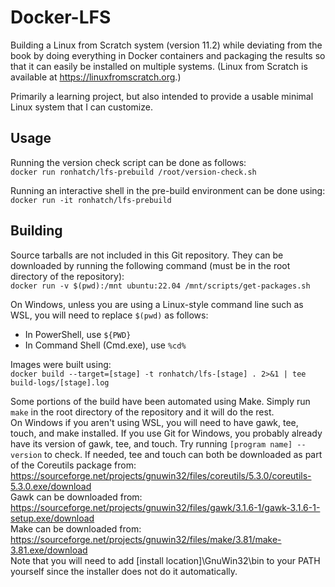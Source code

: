 # Docker-LFS

Building a Linux from Scratch system (version 11.2) while deviating from the book by doing everything in Docker containers and packaging the results so that it can easily be installed on multiple systems. (Linux from Scratch is available at https://linuxfromscratch.org.)

Primarily a learning project, but also intended to provide a usable minimal Linux system that I can customize.

## Usage

Running the version check script can be done as follows:  
`docker run ronhatch/lfs-prebuild /root/version-check.sh`

Running an interactive shell in the pre-build environment can be done using:  
`docker run -it ronhatch/lfs-prebuild`

## Building

Source tarballs are not included in this Git repository. They can be downloaded by running the following command (must be in the root directory of the repository):  
`docker run -v $(pwd):/mnt ubuntu:22.04 /mnt/scripts/get-packages.sh`

On Windows, unless you are using a Linux-style command line such as WSL, you will need to replace `$(pwd)` as follows:
- In PowerShell, use `${PWD}`
- In Command Shell (Cmd.exe), use `%cd%`

Images were built using:  
`docker build --target=[stage] -t ronhatch/lfs-[stage] . 2>&1 | tee build-logs/[stage].log`

Some portions of the build have been automated using Make. Simply run `make` in the root directory of the repository and it will do the rest.  
On Windows if you aren't using WSL, you will need to have gawk, tee, touch, and make installed. If you use Git for Windows, you probably already have its version of gawk, tee, and touch. Try running `[program name] --version` to check. If needed, tee and touch can both be downloaded as part of the Coreutils package from:  
https://sourceforge.net/projects/gnuwin32/files/coreutils/5.3.0/coreutils-5.3.0.exe/download  
Gawk can be downloaded from:  
https://sourceforge.net/projects/gnuwin32/files/gawk/3.1.6-1/gawk-3.1.6-1-setup.exe/download  
Make can be downloaded from:  
https://sourceforge.net/projects/gnuwin32/files/make/3.81/make-3.81.exe/download  
Note that you will need to add [install location]\GnuWin32\bin to your PATH yourself since the installer does not do it automatically.

